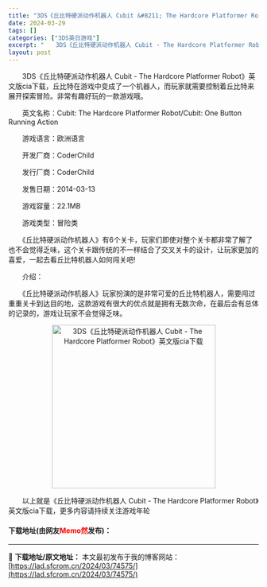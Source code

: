 ```yaml
---
title: "3DS《丘比特硬派动作机器人 Cubit &#8211; The Hardcore Platformer Robot》英文版cia下载"
date: 2024-03-29
tags: []
categories: ["3DS英日游戏"]
excerpt: "　　3DS《丘比特硬派动作机器人 Cubit - The Hardcore Platformer Robot》英文版cia下载，丘比特在游戏中变成了一个机器人，而玩家就需要控制着丘比特来展开探索冒险。非常有趣好玩的一款游戏哦。 　　英文名称：Cubit: The Hardcore Platforme&hellip;"
layout: post
---
```


 <p>　　3DS《丘比特硬派动作机器人 Cubit - The Hardcore Platformer Robot》英文版cia下载，丘比特在游戏中变成了一个机器人，而玩家就需要控制着丘比特来展开探索冒险。非常有趣好玩的一款游戏哦。</p> <p>　　英文名称：Cubit: The Hardcore Platformer Robot/Cubit: One Button Running Action</p> <p>　　游戏语言：欧洲语言</p> <p>　　开发厂商：CoderChild</p> <p>　　发行厂商：CoderChild</p> <p>　　发售日期：2014-03-13</p> <p>　　游戏容量：22.1MB</p> <p>　　游戏类型：冒险类</p> <p>　　《丘比特硬派动作机器人》有6个关卡，玩家们即使对整个关卡都非常了解了也不会觉得乏味，这个关卡跟传统的不一样结合了交叉关卡的设计，让玩家更加的喜爱，一起去看丘比特机器人如何闯关吧!</p> <p>　　介绍：</p> <p>　　《丘比特硬派动作机器人》玩家扮演的是非常可爱的丘比特机器人，需要闯过重重关卡到达目的地，这款游戏有很大的优点就是拥有无数次命，在最后会有总体的记录的，游戏让玩家不会觉得乏味。</p> <p align="center"><img align="" border="0" src="https://lad.sfcrom.cn/wp-content/uploads/2024/03/20240329_660633900040a.jpg" width="329" alt="3DS《丘比特硬派动作机器人 Cubit - The Hardcore Platformer Robot》英文版cia下载" /></p> <p>　　以上就是《丘比特硬派动作机器人 Cubit - The Hardcore Platformer Robot》英文版cia下载，更多内容请持续关注游戏年轮</p> <p><h4>下载地址(由网友<font color="red">Memo然</font>发布)：</h4></p> 

---
📖 **下载地址/原文地址：** 本文最初发布于我的博客网站：[https://lad.sfcrom.cn/2024/03/74575/](https://lad.sfcrom.cn/2024/03/74575/)
